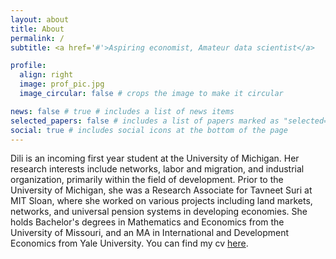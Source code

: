 ```yaml
---
layout: about
title: About
permalink: /
subtitle: <a href='#'>Aspiring economist, Amateur data scientist</a>

profile:
  align: right
  image: prof_pic.jpg
  image_circular: false # crops the image to make it circular

news: false # true # includes a list of news items
selected_papers: false # includes a list of papers marked as "selected={true}" (I [Dili] put false)
social: true # includes social icons at the bottom of the page 
---
```


Dili is an incoming first year student at the University of Michigan. Her research interests include networks, labor and migration, and industrial organization, primarily within the field of development. Prior to the University of Michigan, she was a Research Associate for Tavneet Suri at MIT Sloan, where she worked on various projects including land markets, networks, and universal pension systems in developing economies. She holds Bachelor's degrees in Mathematics and Economics from the University of Missouri, and an MA in International and Development Economics from Yale University. You can find my cv <a href="https://github.com/Datadili/Datadili.github.io/blob/master/assets/pdf/resume_jun_10.pdf" target="_blank">here</a>.
